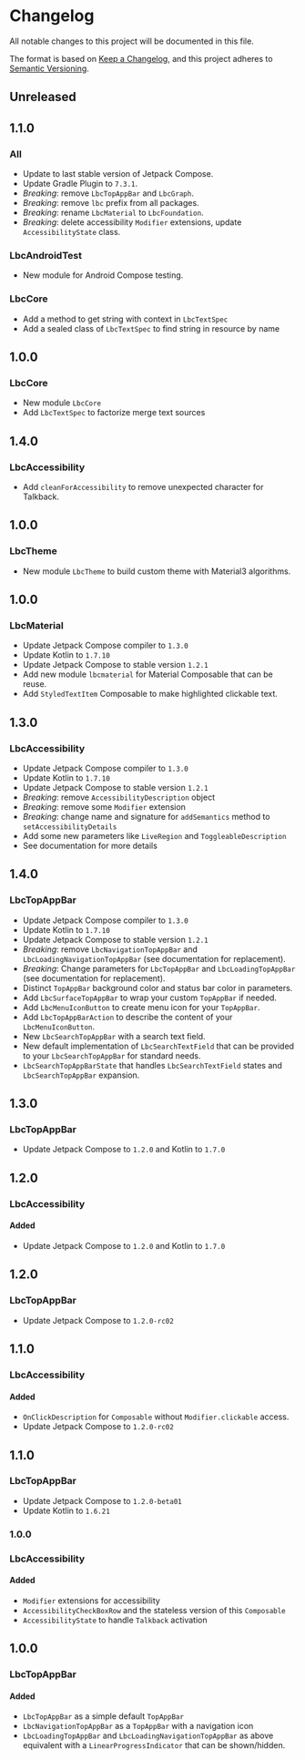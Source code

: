 # Changelog

All notable changes to this project will be documented in this file.

The format is based on [Keep a Changelog](https://keepachangelog.com/en/1.0.0/), and this project adheres
to [Semantic Versioning](https://semver.org/spec/v2.0.0.html).

## Unreleased

## 1.1.0

### All

- Update to last stable version of Jetpack Compose.
- Update Gradle Plugin to `7.3.1`.
- *Breaking*: remove `LbcTopAppBar` and `LbcGraph`.
- *Breaking*: remove `lbc` prefix from all packages.
- *Breaking*: rename `LbcMaterial` to `LbcFoundation`.
- *Breaking*: delete accessibility `Modifier` extensions, update `AccessibilityState` class.

### LbcAndroidTest

- New module for Android Compose testing.

### LbcCore
- Add a method to get string with context in `LbcTextSpec`
- Add a sealed class of `LbcTextSpec` to find string in resource by name

## 1.0.0

### LbcCore

- New module `LbcCore`
- Add `LbcTextSpec` to factorize merge text sources

## 1.4.0

### LbcAccessibility

- Add `cleanForAccessibility` to remove unexpected character for Talkback.

## 1.0.0

### LbcTheme

- New module `LbcTheme` to build custom theme with Material3 algorithms.

## 1.0.0

### LbcMaterial

- Update Jetpack Compose compiler to `1.3.0`
- Update Kotlin to `1.7.10`
- Update Jetpack Compose to stable version `1.2.1`
- Add new module `lbcmaterial` for Material Composable that can be reuse.
- Add `StyledTextItem` Composable to make highlighted clickable text.

## 1.3.0

### LbcAccessibility

- Update Jetpack Compose compiler to `1.3.0`
- Update Kotlin to `1.7.10`
- Update Jetpack Compose to stable version `1.2.1`
- *Breaking*: remove `AccessibilityDescription` object
- *Breaking*: remove some `Modifier` extension
- *Breaking*: change name and signature for `addSemantics` method to `setAccessibilityDetails`
- Add some new parameters like `LiveRegion` and `ToggleableDescription`
- See documentation for more details

## 1.4.0

### LbcTopAppBar

- Update Jetpack Compose compiler to `1.3.0`
- Update Kotlin to `1.7.10`
- Update Jetpack Compose to stable version `1.2.1`
- *Breaking*: remove `LbcNavigationTopAppBar` and `LbcLoadingNavigationTopAppBar` (see documentation for replacement).
- *Breaking*: Change parameters for `LbcTopAppBar` and `LbcLoadingTopAppBar` (see documentation for replacement).
- Distinct `TopAppBar` background color and status bar color in parameters.
- Add `LbcSurfaceTopAppBar` to wrap your custom `TopAppBar` if needed.
- Add `LbcMenuIconButton` to create menu icon for your `TopAppBar`.
- Add `LbcTopAppBarAction` to describe the content of your `LbcMenuIconButton`.
- New `LbcSearchTopAppBar` with a search text field.
- New default implementation of `LbcSearchTextField` that can be provided to your `LbcSearchTopAppBar` for standard needs.
- `LbcSearchTopAppBarState` that handles `LbcSearchTextField` states and `LbcSearchTopAppBar` expansion.

## 1.3.0

### LbcTopAppBar

- Update Jetpack Compose to `1.2.0` and Kotlin to `1.7.0`

## 1.2.0

### LbcAccessibility

#### Added

- Update Jetpack Compose to `1.2.0`  and Kotlin to `1.7.0`

## 1.2.0

### LbcTopAppBar

- Update Jetpack Compose to `1.2.0-rc02`

## 1.1.0

### LbcAccessibility

#### Added

- `OnClickDescription` for `Composable` without `Modifier.clickable` access.
- Update Jetpack Compose to `1.2.0-rc02`

## 1.1.0

### LbcTopAppBar

- Update Jetpack Compose to `1.2.0-beta01`
- Update Kotlin to `1.6.21`

### 1.0.0

### LbcAccessibility

#### Added

- `Modifier` extensions for accessibility
- `AccessibilityCheckBoxRow` and the stateless version of this `Composable`
- `AccessibilityState` to handle `Talkback` activation

## 1.0.0

### LbcTopAppBar

#### Added

- `LbcTopAppBar` as a simple default `TopAppBar`
- `LbcNavigationTopAppBar` as a `TopAppBar` with a navigation icon
- `LbcLoadingTopAppBar` and `LbcLoadingNavigationTopAppBar` as above equivalent with a `LinearProgressIndicator` that can be shown/hidden.
